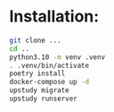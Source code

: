 # Installation:
```bash
git clone ...
cd ..
python3.10 -m venv .venv
. .venv/bin/activate
poetry install
docker-compose up -d
upstudy migrate
upstudy runserver
```
